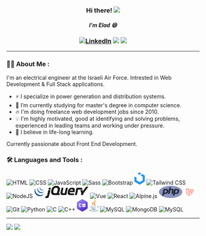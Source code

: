
<h3 align="center">Hi there! <img src="https://raw.githubusercontent.com/MartinHeinz/MartinHeinz/master/wave.gif" width="30px">
<h5 align="center">I'm Elad 😄 
<h3 align="center"><a href="[https://www.linkedin.com/in/davidgman/](https://www.linkedin.com/in/elad-bernard-haviv-873b76136/)" target="_blank"><img src="https://img.shields.io/badge/LinkedIn-%230077B5.svg?&style=flat-square&logo=linkedin&logoColor=white" alt="LinkedIn"></a>
<img src="https://img.shields.io/static/v1?label=Electrical Engineer&message=Certified&color=green" />
<img src="https://img.shields.io/static/v1?label=Web Development&message=Enthusiast&color=red" />

---

### 🧑‍🔧 About Me :

 I'm an electrical engineer at the Israeli Air Force. Intrested in Web Development & Full Stack applications.
 - ⚡ I specialize in power generation and distribution systems.
 - 🌱 I’m currently studying for master's degree in computer science.
 - 🔥 I'm doing freelance web development jobs since 2010.
 - 💡 I'm highly motivated, good at identifying and solving problems, experienced in leading teams and working under pressure.
 - 🧠 I believe in life-long learning.
 
 Currently passionate about Front End Development.

### 🛠️ Languages and Tools :
<img src="https://raw.githubusercontent.com/gilbarbara/logos/main/logos/html-5.svg" alt="HTML" title="HTML" height="32" /> <img src="https://raw.githubusercontent.com/gilbarbara/logos/main/logos/css-3.svg" alt="CSS" title="CSS" height="32" /> <img src="https://raw.githubusercontent.com/gilbarbara/logos/main/logos/javascript.svg" alt="JavaScript" title="JavaScript" height="32" /> <img src="https://raw.githubusercontent.com/gilbarbara/logos/main/logos/sass.svg" alt="Sass" title="Sass" height="32" /> <img src="https://raw.githubusercontent.com/gilbarbara/logos/main/logos/bootstrap.svg" alt="Bootstrap" title="Bootstrap" height="32" /> <img src="https://raw.githubusercontent.com/gilbarbara/logos/main/logos/uikit.svg" alt="UIKit" title="UIKit" height="32" /> <img src="https://raw.githubusercontent.com/gilbarbara/logos/main/logos/tailwindcss-icon.svg" alt="Tailwind CSS" title="Tailwind CSS" height="32" /> <img src="https://raw.githubusercontent.com/gilbarbara/logos/main/logos/nodejs-icon.svg" alt="NodeJS" title="NodeJS" height="32" /> <img src="https://raw.githubusercontent.com/gilbarbara/logos/main/logos/jquery.svg" alt="jQuery" title="jQuery" height="32" /> <img src="https://raw.githubusercontent.com/gilbarbara/logos/main/logos/vue.svg" alt="Vue" title="Vue" height="32" /> <img src="https://raw.githubusercontent.com/gilbarbara/logos/main/logos/react.svg" alt="React" title="React" height="32" /> <img src="https://raw.githubusercontent.com/gilbarbara/logos/main/logos/alpinejs-icon.svg" alt="Alpine.js" title="Alpine.js" height="32" /> <img src="https://raw.githubusercontent.com/gilbarbara/logos/main/logos/php.svg" alt="PHP" title="PHP" height="32" /> <img src="https://raw.githubusercontent.com/gilbarbara/logos/main/logos/laravel.svg" alt="Laravel" title="Laravel" height="32" /> <img src="https://raw.githubusercontent.com/gilbarbara/logos/main/logos/git.svg" alt="Git" title="Git" height="32" /> <img src="https://raw.githubusercontent.com/gilbarbara/logos/main/logos/python.svg" alt="Python" title="Python" height="32" /> <img src="https://raw.githubusercontent.com/gilbarbara/logos/main/logos/c.svg" alt="C" title="C" height="32" /> <img src="https://raw.githubusercontent.com/gilbarbara/logos/main/logos/c-plusplus.svg" alt="C++" title="C++" height="32" /> <img src="https://raw.githubusercontent.com/gilbarbara/logos/main/logos/c-sharp.svg" alt="C#" title="C#" height="32" /> <img src="https://raw.githubusercontent.com/gilbarbara/logos/main/logos/java.svg" alt="Java" title="Java" height="32" /> <img src="https://raw.githubusercontent.com/gilbarbara/logos/main/logos/mysql-icon.svg" alt="MySQL" title="MySQL" height="32" /> <img src="https://raw.githubusercontent.com/gilbarbara/logos/main/logos/mongodb-icon.svg" alt="MongoDB" title="MongoDB" height="32" /> <img src="https://raw.githubusercontent.com/gilbarbara/logos/main/logos/mysql-icon.svg" alt="MySQL" title="MySQL" height="32" />

---
<img src="http://github-profile-summary-cards.vercel.app/api/cards/profile-details?username=elad-haviv&theme=github_dark" /> <img src="http://github-profile-summary-cards.vercel.app/api/cards/stats?username=elad-haviv&theme=github_dark" />
